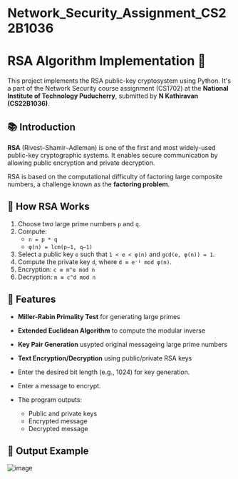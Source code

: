 # Network_Security_Assignment_CS22B1036

# RSA Algorithm Implementation 🔐

This project implements the RSA public-key cryptosystem using Python. It's a part of the Network Security course assignment (CS1702) at the **National Institute of Technology Puducherry**, submitted by **N Kathiravan (CS22B1036)**.

## 📚 Introduction

**RSA** (Rivest–Shamir–Adleman) is one of the first and most widely-used public-key cryptographic systems. It enables secure communication by allowing public encryption and private decryption.

RSA is based on the computational difficulty of factoring large composite numbers, a challenge known as the **factoring problem**.

## 🔑 How RSA Works

1. Choose two large prime numbers `p` and `q`.
2. Compute:
   - `n = p * q`
   - `φ(n) = lcm(p−1, q−1)`
3. Select a public key `e` such that `1 < e < φ(n)` and `gcd(e, φ(n)) = 1`.
4. Compute the private key `d`, where `d ≡ e⁻¹ mod φ(n)`.
5. Encryption: `c ≡ m^e mod n`
6. Decryption: `m ≡ c^d mod n`

## 🧠 Features

- **Miller-Rabin Primality Test** for generating large primes
- **Extended Euclidean Algorithm** to compute the modular inverse
- **Key Pair Generation** usypted original messageing large prime numbers
- **Text Encryption/Decryption** using public/private RSA keys

- Enter the desired bit length (e.g., 1024) for key generation.
- Enter a message to encrypt.
- The program outputs:
  - Public and private keys
  - Encrypted message
  - Decrypted message

## 📄 Output Example

![image](https://github.com/user-attachments/assets/5b2ec695-6329-435a-be06-9d918d3da0f6)


